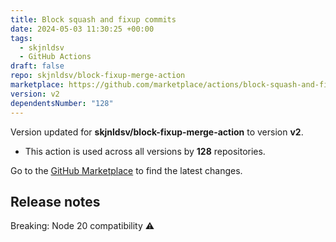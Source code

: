 ```yaml
---
title: Block squash and fixup commits
date: 2024-05-03 11:30:25 +00:00
tags:
  - skjnldsv
  - GitHub Actions
draft: false
repo: skjnldsv/block-fixup-merge-action
marketplace: https://github.com/marketplace/actions/block-squash-and-fixup-commits
version: v2
dependentsNumber: "128"
---
```



Version updated for **skjnldsv/block-fixup-merge-action** to version **v2**.
- This action is used across all versions by **128** repositories.

Go to the [GitHub Marketplace](https://github.com/marketplace/actions/block-squash-and-fixup-commits) to find the latest changes.

## Release notes

Breaking: Node 20 compatibility :warning: 
